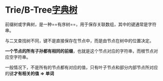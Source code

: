 # Trie/B-Tree[字典树](https://zh.wikipedia.org/wiki/Trie)

前缀树或字典树，是一种==有序树==，用于保存关联数组，其中的键通常是字符串。

与二叉查找树不同，键不是直接保存在节点中，而是由节点在树中的位置决定。

**一个节点的所有子孙都有相同的前缀**，也就是这个节点对应的字符串，而根节点对应空字符串。



一般情况下，不是所有的节点都有对应的值，只有叶子节点和部分内部节点所对应的键**才有相关的值** **=>** **单词**

